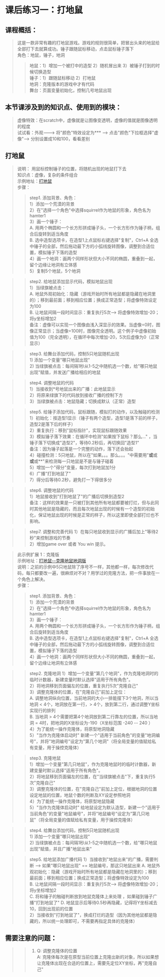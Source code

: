 # 课后练习一：打地鼠

## 课程概括：   
> 这是一款非常有趣的打地鼠游戏。游戏的规则很简单，把冒出头来的地鼠给全部打下去就算成功。锤子跟随鼠标移动，点击鼠标锤子落下     
> 角色：地鼠，锤子，地洞    
>> 地鼠：1）增加一个被打中的造型 2）随机冒出来 3）被锤子打到的时候切换造型    
>> 锤子：1）跟随鼠标移动  2）打地鼠   
>> 地洞：克隆版本的游戏中才有代码   
>> 舞台：页面变量初始化，控制几号地鼠出现   



## 本节课涉及到的知识点、使用到的模块：  
> 虚像特效：在scratch中，虚像就是让图像变透明，虚像的值就是图像透明的程度     
  试试看：外观---> 将"颜色"特效设定为*** --> 点击"颜色"下拉框选择"虚像"--> 分别设置成10和100，看看差别

## 打地鼠      
> 说明： 用鼠标控制锤子的位置，将随机出现的地鼠打下去     
> 知识点：虚像，复杂的条件组合     
> 示例地址：[打地鼠](https://scratch.mit.edu/projects/325454314/editor)   
> 步骤：
>> step1. 添加背景、角色：   
        1）添加一个荒漠的背景     
        2）在"选择一个角色"中选择squirrel作为地鼠的形象，角色名为hamter1     
        3）画一个锤子：   
            A. 用两个椭圆和一个长方形拼成锤子头，一个长方形作为锤子柄，组合后旋转到适当角度     
            B. 选中造型选项卡，在造型1上点鼠标右键选择"复制"，Ctrl+A 全选中锤子的全部，然后拖动最下方的小弧线旋转图像，调整到合适位置，模拟锤子下落的造型    
        4）画一个地洞：画两个同样形状但大小不同的椭圆，重叠到一起，留个边缘让地洞有立体感      
        5）复制5个地鼠，5个地洞     
        
>> step2. 给地鼠添加显示代码，模拟地鼠出现    
        1）当绿旗被点击：    
           A. 地鼠外观初始化：隐藏（游戏开始时所有地鼠都是隐藏在地洞里的）；移到最前面；移到相应位置；换成正常造型；将虚像特效设定为100     
           B. 让地鼠间隔一段时间显示：重复执行5次--> 将虚像特效增加-20；将y坐标增加2        
           备注：虚像可以实现一个图像由浅入深显示的效果。当虚像=0时，图像正常显示；当虚像=100时，图像完全透明。这个例子中虚像初始值为100（完全透明），在循环中每次增加-20，5次后虚像为0（正常显示）     
         
        
>> step3. 给舞台添加代码，控制5只地鼠随机出现    
        1) 添加一个变量"哪只地鼠出现"      
        2) 当绿旗被点击：每间隔1秒从1-5之中随机选一个数，给"哪只地鼠出现"赋值，并发送广播给相应的地鼠      
        
>> step4. 调整地鼠的代码    
        1）当接收到*号地鼠出来的广播：此地鼠显示     
        2）将原来绿旗下的代码放到接收广播的控制下方   
        3）当绿旗被点击：地鼠隐藏；切换成默认（正常）造型     
        
>> step5. 给锤子添加代码，鼠标跟随，模拟打的动作，以及触碰的检测     
        1）初始化：按造型1显示（锤子有两个造型，造型1是落下前的样子，造型2是落下后的样子）   
        2）重复执行：移到"鼠标指针"，实现鼠标跟随效果     
        3）模拟锤子落下效果：在循环中检测"如果按下鼠标？那么..." ，当锤子落下切换成"造型2"，等待0.2秒后，再切换回"造型1"     
            备注：因为锤子起落是一个完整的动作，落下还会抬起    
        4）碰撞检测：5只地鼠，所以在"如果。。。那么。。。"中需要用"**或**或**或**或**"来检测每一只地鼠是不是与锤子碰着    
        5）增加一个"得分"变量，每次打到地鼠加1分    
        6）广播"打到地鼠了"   
        7）得分后等待0.2秒，避免打一下得很多分   
           
>> step6. 调整地鼠的代码   
        1）地鼠接收到"打到地鼠了"的广播后切换到造型2    
        备注：这样的效果是一只被打到其他所有地鼠都要被打烂，但与此同时其他地鼠是隐藏的，而且每次地鼠出现的时候有一个造型的初始化，保证地鼠出现的时候是正常的样子，所以这里即使全部打烂也不影响。
           
>> step7. 调整和完善代码
        1）在每只地鼠收到显示的广播后加上"等待2秒"来控制游戏的节奏   
        2）增加game over 或者 You win 提示。
        
    

> 此示例扩展 1：克隆版     
> 示例地址：[打地鼠--克隆地鼠地洞版](https://scratch.mit.edu/projects/326389786/editor)     
> 说明：之前的示例中5只地鼠除了序号不一样，其他都一样，每次修改代码，每只都要改一遍，很麻烦对不对？用学过的克隆方法，把一件事放在一个角色上解决。     
> 步骤：
>> step1. 添加背景、角色：   
        1）添加一个荒漠的背景     
        2）在"选择一个角色"中选择squirrel作为地鼠的形象，角色名为hamter1     
        3）画一个锤子：   
            A. 用两个椭圆和一个长方形拼成锤子头，一个长方形作为锤子柄，组合后旋转到适当角度     
            B. 选中造型选项卡，在造型1上点鼠标右键选择"复制"，Ctrl+A 全选中锤子的全部，然后拖动最下方的小弧线旋转图像，调整到合适位置，模拟锤子下落的造型    
        4）画一个地洞：画两个同样形状但大小不同的椭圆，重叠到一起，留个边缘让地洞有立体感    

>> step2. 克隆地洞
        1）增加一个变量"第几个地洞"，作为克隆地洞时的临时计数器，新建变量时默认选择"适用于所有角色"。  
        2）将地洞移到页面偏左的位置，重复执行5次"克隆自己"   
        3）调整克隆体的位置，在"克隆自己"前加上定位：   
            A. 调整地洞纵向位置，当前地洞的大小一排能摆下3个地洞，所以当地洞 < 4个，地洞放在第一行，> 4个，放到第二行，通过调整Y坐标实现行的排列    
            B. 当地洞 > 4个需要把第4个地洞放到第二行靠左的位置，所以当地洞 = 4时，把地洞的X坐标设为-190（X坐标范围 -240 -- 240 ）     
        4）为了能统一操作克隆体，将原型地洞隐藏  
        5）"当作为克隆体启动时" 新建一个"适用于当前角色"的变量"地洞编号"，并将"地洞编号"设定为"第几个地洞"（将全局变量的值赋给私有变量，用于操控克隆体） 

>> step3. 克隆地鼠        
        1）增加一个变量"第几只地鼠"，作为克隆地鼠时的临时计数器，新建变量时默认选择"适用于所有角色"。  
        2）将地鼠移到页面偏左的位置，在"当绿旗被点击"下，重复执行5次"克隆自己"   
        3）调整克隆体的位置，在"克隆自己"前加上定位，根据地洞的位置设定地鼠的位置，地鼠个数的判断及XY设定参照地洞   
        4）为了能统一操作克隆体，将原型地鼠隐藏   
        5）"当作为克隆体启动时" 给地鼠设定为默认造型，新建一个"适用于当前角色"的变量"地鼠编号"，并将"地鼠编号"设定为"第几只地鼠"（将全局变量的值赋给私有变量，用于操控克隆体）
        
>> step4. 给舞台添加代码，控制5只地鼠随机出现    
        1) 添加一个变量"哪只地鼠出现"      
        2) 当绿旗被点击：每间隔1秒从1-5之中随机选一个数，给"哪只地鼠出现"赋值，并且广播"地鼠出来" 
          
>> step5. 给地鼠添加广播代码
        1）当接收到"地鼠出来"的广播，需要判断 --> 如果"哪只地鼠出现" == 地鼠编号，那这只地鼠出来
            A. 地鼠外观初始化：隐藏（游戏开始时所有地鼠都是隐藏在地洞里的）；移到最前面；移到相应位置；换成正常造型；将虚像特效设定为100     
           B. 让地鼠间隔一段时间显示：重复执行5次--> 将虚像特效增加-20；将y坐标增加2   
           C. 将和锤子的触碰判断放到地鼠克隆体上来处理 ，如果碰到锤子广播"打到地鼠了"
           D. 地鼠显示后等待0.5秒再隐藏，记得将Y坐标减去10，回到出现前的位置  
        2）当接收到"打到地鼠了"，换成打烂的造型（因为其他地鼠都是隐藏的，所以统一处理即可，不需要再指定具体的克隆体）
        
## 需要注意的问题：  
>>1. Q: 调整克隆体的位置         
     A: 克隆体每次是在原型当前位置上克隆出新的对象，所以如果想让克隆体出现在合适的位置上，需要先定位XY坐标，再"克隆自己"       
     
     
     
 

